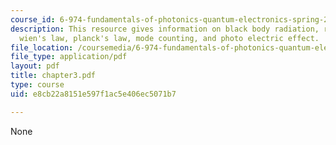 ```yaml
---
course_id: 6-974-fundamentals-of-photonics-quantum-electronics-spring-2006
description: This resource gives information on black body radiation, rayleigh-jeans-law,
  wien's law, planck's law, mode counting, and photo electric effect.
file_location: /coursemedia/6-974-fundamentals-of-photonics-quantum-electronics-spring-2006/e8cb22a8151e597f1ac5e406ec5071b7_chapter3.pdf
file_type: application/pdf
layout: pdf
title: chapter3.pdf
type: course
uid: e8cb22a8151e597f1ac5e406ec5071b7

---
```

None
